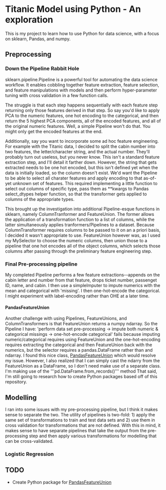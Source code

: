 # Titanic Model using Python - An exploration
This is my project to learn how to use Python for data science, with a focus on sklearn, Pandas, and numpy.

## Preprocessing

### Down the Pipeline Rabbit Hole
sklearn.pipeline.Pipeline is a powerful tool for automating the data science workflow. It enables cobbling together feature extraction, feature selection, and feature manipulations with models and then perform hyper-parameter tuning with cross validation in a few function calls.

The struggle is that each step happens sequentially with each feature step returning only those features derived in that step. So say you'd like to apply PCA to the numeric features, one hot encoding to the categorical, and then return the 5 highest PCA components, all of the encoded features, and all of the original numeric features. Well, a simple Pipeline won't do that. You might only get the encoded features at the end.

Additionally, say you want to incorporate some ad hoc feature engineering. For example with the Titanic data, I decided to split the cabin number into two features, the letter/character string, and the actual number. They'll probably turn out useless, but you never know. This isn't a standard feature extraction step, and I'll detail it farther down. However, the string that gets extracted needs to be one hot encoded, but this isn't defined yet when the data is initially loaded, so the column doesn't exist. We'd want the Pipeline to be able to select all charater features and apply encoding to that as-of-yet unknown set of features. This required implementing a little function to select out columns of specific type, pass them as **kwargs to Pandas select_dtypes helper function, so that the transformer gets applied to columns of the appropriate types.

This brought up the investigation into additional Pipeline-esque functions in sklearn, namely ColumnTranformer and FeatureUnion. The former allows the application of a transformation function to a list of columns, while the latter simultaneously applies tranformers/Pipelines to a dataset. Because ColumnTransformer requires columns to be passed to it on an a priori basis, I decided it wasn't appropriate to use. FeatureUnion however was, as I used my MySelector to choose the numeric columns, then union those to a pipeline that one hot encodes all of the object columns, which selects those columns after passing through the preliminary feature engineering step.

### Final Pre-processing pipeline
My completed Pipeline performs a few feature extractions--appends on the cabin letter and number from that feature, drops ticket number, passenget ID, name, and cabin. I then use a simpleImputer to impute numerics with the mean and categorical with 'missing'. I then one-hot-encode the categorical. I might experiment with label-encoding rather than OHE at a later time.

#### PandasFeatureUnion
Another challenge with using Pipelines, FeatureUnions, and ColumnTransformers is that FeatureUnion returns a numpy ndarray. So the Pipeline I have: 'perform data set pre-processing -> impute both numeric & categorical missings -> one-hot-encode categorical' fails because imputing numeric/categorical requires using FeatureUnion and the one-hot-encoding requires extracting the categorical and then FeatureUnion back with the numerics, but the selector requires a pandas.DataFrame rather than and ndarray. I found this nice class, [PandasFeatureUnion](https://github.com/marrrcin/pandas-feature-union) which would resolve my issue. However, I also realized that I can simply cast the ndarry from the FeatureUnion as a DataFrame, so I don't need make use of a separate class. I'm making use of the '''pd.DataFrame.from_records()''' method That said, I'm still going to research how to create Python packages based off of this repository.

## Modelling
I ran into some issues with my pre-processing pipeline, but I think it makes sense to separate the two. The utility of pipelines is two-fold: 1) apply the same set of transformations to train and test data sets and 2) use them in cross validation for transformations that are not defined. With this in mind, it makes sense to have separate pipelines that take the output from the pre-processing step and then apply various transformations for modelling that can be cross-validated.

### Logistic Regression

## TODO
* Create Python package for [PandasFeatureUnion](https://github.com/marrrcin/pandas-feature-union) 
